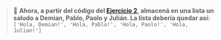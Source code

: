> :memo: **Ahora, a partir del código del [Ejercicio 2](https://mumuki.io/data-science.digitalhouse/exercises/5718-nivelacion-python-bucle-for-iteracion-ii), almacená en una lista un saludo a Demian, Pablo, Paolo y Julián. La lista debería quedar así: <br>**
`['Hola, Demian!', 'Hola, Pablo!', 'Hola, Paolo!', 'Hola, Julian!']` <br>
